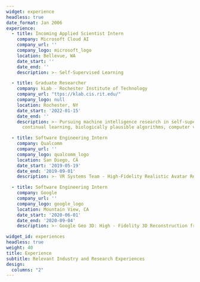 ```yaml
---
widget: experience
headless: true
date_format: Jan 2006
experience:
  - title: Incoming Applied Scientist Intern
    company: Microsoft Cloud AI
    company_url: ''
    company_logo: microsoft_logo
    location: Bellevue, WA
    date_start: ''
    date_end: ''
    description: >- Self-Supervised Learning

  - title: Graduate Researcher
    company: kLab - Rochester Institute of Technology
    company_url: "ttps://klab.cis.rit.edu/"
    company_logo: null
    location: Rochester, NY
    date_start: '2022-01-15'
    date_end: ''
    description: >- Pursuing machine intelligence research in self-supervised learning,
      continual learning, biologically plausible algorithms, computer vision

  - title: Software Engineering Intern
    company: Qualcomm
    company_url: ''
    company_logo: qualcomm_logo
    location: San Diego, CA
    date_start: '2019-05-19'
    date_end: '2019-09-01'
    description: >- VR Systems Team - High-Fidelity Realistic Avatar Rendering

  - title: Software Engineering Intern
    company: Google
    company_url: ''
    company_logo: google_logo
    location: Mountain View, CA
    date_start: '2020-06-01'
    date_end: '2020-09-04'
    description: >- Google Geo 3D: High - Fidelity 3D Reconstruction from Satellite Imagery

widget_id: experiences
headless: true
weight: 40
title: Experience
subtitle: Relevant Industry and Research Experiences
design:
  columns: "2"
---
```

